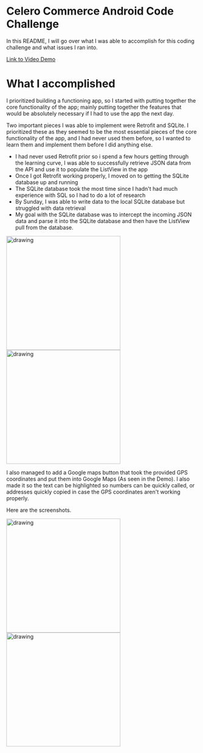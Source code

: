 # Celero Commerce Android Code Challenge

In this README, I will go over what I was able to accomplish for this coding challenge and what issues I ran into. 

[Link to Video Demo](https://res.cloudinary.com/deflyzun6/video/upload/v1601263240/celeroapp/celeroproject_ohoc2z.mp4)

# What I accomplished

I prioritized building a functioning app, so I started with putting together the core functionality of the app;
mainly putting together the features that would be absolutely necessary if I had to use the app the next day.

Two important pieces I was able to implement were Retrofit and SQLite. I prioritized these as they seemed to be the most essential pieces of the
core functionality of the app, and I had never used them before, so I wanted to learn them and implement them before I did anything else. 

*  I had never used Retrofit prior so i spend a few hours getting through the learning curve, I was able to 
successfully retrieve JSON data from the API and use it to populate the ListView in the app
*  Once I got Retrofit working properly, I moved on to getting the SQLite database up and running
*  The SQLite database took the most time since I hadn't had much experience with SQL so I had to do a lot of research
*  By Sunday, I was able to write data to the local SQLite database but struggled with data retrieval
*  My goal with the SQLite database was to intercept the incoming JSON data and parse it into the SQLite database
and then have the ListView pull from the database.

<img src="https://res.cloudinary.com/deflyzun6/image/upload/v1601260118/celeroapp/Screenshot_1601260092_jeimja.png" alt="drawing" width="300"/> <img src="https://res.cloudinary.com/deflyzun6/image/upload/v1601260118/celeroapp/Screenshot_1601260098_y9y1wo.png" alt="drawing" width="300"/>


I also managed to add a Google maps button that took the provided GPS coordinates and put them into Google Maps (As seen in the Demo). I also made
it so the text can be highlighted so numbers can be quickly called, or addresses quickly copied in case the GPS coordinates aren't working properly.

Here are the screenshots.

<img src="https://res.cloudinary.com/deflyzun6/image/upload/v1601260417/celeroapp/Screenshot_1601260358_j8xp6x.png" alt="drawing" width="300"/> <img src="https://res.cloudinary.com/deflyzun6/image/upload/v1601260419/celeroapp/Screenshot_1601260371_jshbdm.png" alt="drawing" width="300"/>




